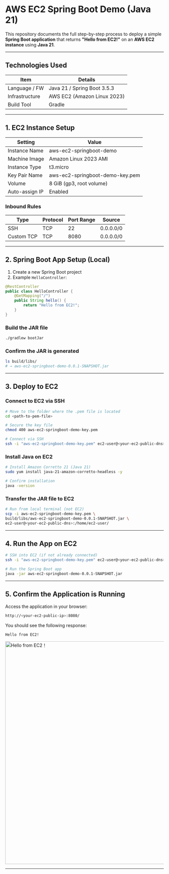# AWS EC2 Spring Boot Demo (Java 21)

This repository documents the full step-by-step process to deploy a simple **Spring Boot application** that returns **"Hello from EC2!"** on an **AWS EC2 instance** using **Java 21**.

---

## Technologies Used

| Item            | Details                     |
|-----------------|-----------------------------|
| Language / FW   | Java 21 / Spring Boot 3.5.3 |
| Infrastructure  | AWS EC2 (Amazon Linux 2023) |
| Build Tool      | Gradle                      |

---

## 1. EC2 Instance Setup

| Setting           | Value                                 |
|-------------------|----------------------------------------|
| Instance Name     | aws-ec2-springboot-demo                |
| Machine Image     | Amazon Linux 2023 AMI                  |
| Instance Type     | t3.micro                               |
| Key Pair Name     | aws-ec2-springboot-demo-key.pem        |
| Volume            | 8 GiB (gp3, root volume)               |
| Auto-assign IP    | Enabled                                |

### Inbound Rules

| Type        | Protocol | Port Range | Source     |
|-------------|----------|------------|------------|
| SSH         | TCP      | 22         | 0.0.0.0/0  |
| Custom TCP  | TCP      | 8080       | 0.0.0.0/0  |

---

## 2. Spring Boot App Setup (Local)

1. Create a new Spring Boot project
2. Example `HelloController`:

```java
@RestController
public class HelloController {
    @GetMapping("/")
    public String hello() {
        return "Hello from EC2!";
    }
}
```

### Build the JAR file

```bash
./gradlew bootJar
```

### Confirm the JAR is generated

```bash
ls build/libs/
# → aws-ec2-springboot-demo-0.0.1-SNAPSHOT.jar
```

---

## 3. Deploy to EC2

### Connect to EC2 via SSH

```bash
# Move to the folder where the .pem file is located
cd <path-to-pem-file>

# Secure the key file
chmod 400 aws-ec2-springboot-demo-key.pem

# Connect via SSH
ssh -i "aws-ec2-springboot-demo-key.pem" ec2-user@<your-ec2-public-dns>
```

### Install Java on EC2

```bash
# Install Amazon Corretto 21 (Java 21)
sudo yum install java-21-amazon-corretto-headless -y

# Confirm installation
java -version
```

### Transfer the JAR file to EC2

```bash
# Run from local terminal (not EC2)
scp -i aws-ec2-springboot-demo-key.pem \
build/libs/aws-ec2-springboot-demo-0.0.1-SNAPSHOT.jar \
ec2-user@<your-ec2-public-dns>:/home/ec2-user/
```

---

## 4. Run the App on EC2

```bash
# SSH into EC2 (if not already connected)
ssh -i "aws-ec2-springboot-demo-key.pem" ec2-user@<your-ec2-public-dns>

# Run the Spring Boot app
java -jar aws-ec2-springboot-demo-0.0.1-SNAPSHOT.jar
```

---

## 5. Confirm the Application is Running

Access the application in your browser:
```bash
http://<your-ec2-public-ip>:8080/
```

You should see the following response:
```bash
Hello from EC2!
```
<img width="706" alt="Hello from EC2！" src="https://github.com/user-attachments/assets/47d64c9d-6ab1-4e09-b962-6b79e6ee76a9" />

---



